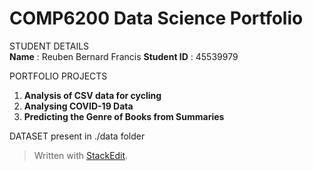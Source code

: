 # COMP6200 Data Science Portfolio

STUDENT DETAILS  
**Name** : Reuben Bernard Francis 
**Student ID** : 45539979

PORTFOLIO PROJECTS
1.  **Analysis of CSV data for cycling**
2.  **Analysing COVID-19 Data**
3.  **Predicting the Genre of Books from Summaries**

DATASET
present in ./data folder


> Written with [StackEdit](https://stackedit.io/).
